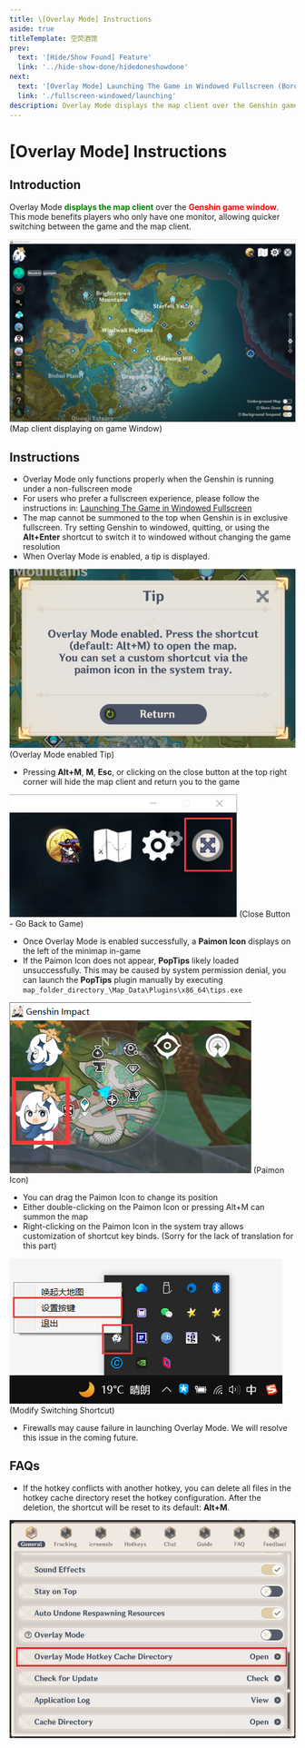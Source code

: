 ```yaml
---
title: \[Overlay Mode] Instructions
aside: true
titleTemplate: 空荧酒馆
prev:
  text: '[Hide/Show Found] Feature'
  link: '../hide-show-done/hidedoneshowdone'
next:
  text: '[Overlay Mode] Launching The Game in Windowed Fullscreen (Borderless)'
  link: './fullscreen-windowed/launching'
description: Overlay Mode displays the map client over the Genshin game window. This mode benefits players who only have one monitor, allowing quicker switching between the game and the map client.
---
```


[文：【覆盖模式】使用说明]: # 'https://support.qq.com/products/321980/faqs/97047'

# [Overlay Mode] Instructions

## Introduction

Overlay Mode <span style="color: green"><b>displays the map client</b></span> over the <span style="color: red"><b>Genshin game window</b></span>. This mode benefits players who only have one monitor, allowing quicker switching between the game and the map client.

![](/imgs/en/manual/overlay-mode/1.png)
(Map client displaying on game Window)

## Instructions

- Overlay Mode only functions properly when the Genshin is running under a non-fullscreen mode
- For users who prefer a fullscreen experience, please follow the instructions in: [Launching The Game in Windowed Fullscreen](./fullscreen-windowed/launching.md)
- The map cannot be summoned to the top when Genshin is in exclusive fullscreen. Try setting Genshin to windowed, quitting, or using the **Alt+Enter** shortcut to switch it to windowed without changing the game resolution
- When Overlay Mode is enabled, a tip is displayed.

![](/imgs/en/manual/overlay-mode/2.png)
(Overlay Mode enabled Tip)

- Pressing **Alt+M**, **M**, **Esc**, or clicking on the close button at the top right corner will hide the map client and return you to the game

![](/imgs/en/manual/overlay-mode/3.png)
(Close Button - Go Back to Game)

- Once Overlay Mode is enabled successfully, a **Paimon Icon** displays on the left of the minimap in-game
- If the Paimon Icon does not appear, **PopTips** likely loaded unsuccessfully. This may be caused by system permission denial, you can launch the **PopTips** plugin manually by executing `map_folder_directory_\Map_Data\Plugins\x86_64\tips.exe`

![](/imgs/en/manual/overlay-mode/4.png)
(Paimon Icon)

- You can drag the Paimon Icon to change its position
- Either double-clicking on the Paimon Icon or pressing Alt+M can summon the map
- Right-clicking on the Paimon Icon in the system tray allows customization of shortcut key binds. (Sorry for the lack of translation for this part)

![](/imgs/en/manual/overlay-mode/5.png)
(Modify Switching Shortcut)

- Firewalls may cause failure in launching Overlay Mode. We will resolve this issue in the coming future.

## FAQs

- If the hotkey conflicts with another hotkey, you can delete all files in the hotkey cache directory reset the hotkey configuration. After the deletion, the shortcut will be reset to its default: **Alt+M**.

![](/imgs/en/manual/overlay-mode/6.png)
